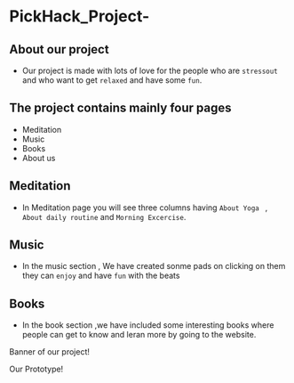 # PickHack_Project-

## About our project
- Our project is made with lots of love for the people who are `stressout` and who want to get `relaxed` and have some `fun`.

## The project contains mainly four pages
- Meditation
- Music
- Books
- About us


## Meditation
- In Meditation page you will see three columns having `About Yoga ` , `About daily routine` and `Morning Excercise`.

## Music 
- In the music section , We have created sonme pads on clicking on them they can `enjoy` and have `fun` with the beats

## Books
- In the book section ,we have included some interesting books where people can get to know and leran more by going to the website.

Banner of our project!


Our Prototype!



